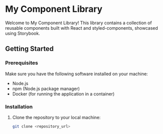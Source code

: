 # My Component Library

Welcome to My Component Library! This library contains a collection of reusable components built with React and styled-components, showcased using Storybook.

## Getting Started

### Prerequisites

Make sure you have the following software installed on your machine:

- Node.js
- npm (Node.js package manager)
- Docker (for running the application in a container)

### Installation

1. Clone the repository to your local machine:

   ```sh
   git clone <repository_url>
